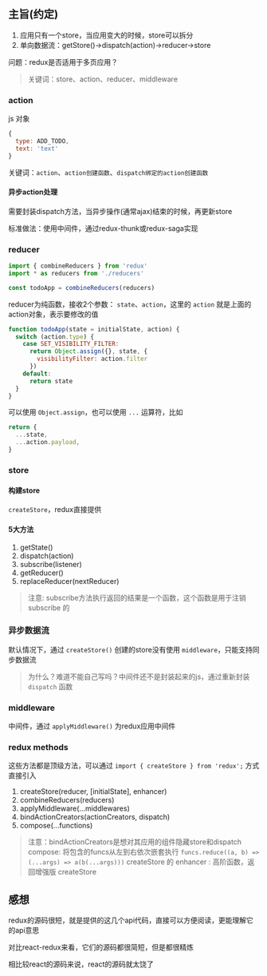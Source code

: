 ## 主旨(约定)

1. 应用只有一个store，当应用变大的时候，store可以拆分
2. 单向数据流：getStore()->dispatch(action)->reducer->store

问题：redux是否适用于多页应用？

> 关键词：store、action、reducer、middleware

### action

js 对象

```javascript
{
  type: ADD_TODO,
  text: 'text'
}
```

关键词：`action`、`action创建函数`、`dispatch绑定的action创建函数`

#### 异步action处理

需要封装dispatch方法，当异步操作(通常ajax)结束的时候，再更新store

标准做法：使用中间件，通过redux-thunk或redux-saga实现

### reducer

```javascript
import { combineReducers } from 'redux'
import * as reducers from './reducers'

const todoApp = combineReducers(reducers)
```

reducer为纯函数，接收2个参数： `state`、`action`，这里的 `action` 就是上面的action对象，表示要修改的值

```javascript
function todoApp(state = initialState, action) {
  switch (action.type) {
    case SET_VISIBILITY_FILTER:
      return Object.assign({}, state, {
        visibilityFilter: action.filter
      })
    default:
      return state
  }
}
```

可以使用 `Object.assign`，也可以使用 `...` 运算符，比如

```javascript
return {
  ...state,
  ...action.payload,
}
```

### store

#### 构建store

`createStore`，redux直接提供

#### 5大方法

1. getState()
2. dispatch(action)
3. subscribe(listener)
4. getReducer()
5. replaceReducer(nextReducer)

> 注意: subscribe方法执行返回的结果是一个函数，这个函数是用于注销 subscribe 的

### 异步数据流

默认情况下，通过 `createStore()` 创建的store没有使用 `middleware`，只能支持同步数据流

> 为什么？难道不能自己写吗？中间件还不是封装起来的js，通过重新封装 `dispatch` 函数

### middleware

中间件，通过 `applyMiddleware()` 为redux应用中间件

### redux methods

这些方法都是顶级方法，可以通过 `import { createStore } from 'redux';` 方式直接引入

1. createStore(reducer, [initialState], enhancer)
2. combineReducers(reducers)
3. applyMiddleware(...middlewares)
4. bindActionCreators(actionCreators, dispatch)
5. compose(...functions)

> 注意：bindActionCreators是想对其应用的组件隐藏store和dispatch
> compose: 将包含的funcs从左到右依次嵌套执行 `funcs.reduce((a, b) => (...args) => a(b(...args)))`
> createStore 的 enhancer : 高阶函数，返回增强版 createStore

## 感想

redux的源码很短，就是提供的这几个api代码，直接可以方便阅读，更能理解它的api意思

对比react-redux来看，它们的源码都很简短，但是都很精炼

相比较react的源码来说，react的源码就太饶了